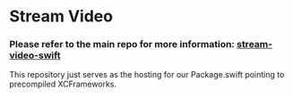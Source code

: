 # Stream Video

### Please refer to the main repo for more information: [stream-video-swift](https://github.com/GetStream/stream-video-swift/)

This repository just serves as the hosting for our Package.swift pointing to precompiled XCFrameworks.
